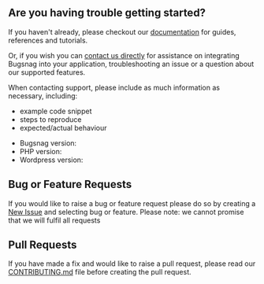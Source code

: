 ## Are you having trouble getting started?
If you haven't already, please checkout our [documentation](https://docs.bugsnag.com/platforms/php/wordpress/) for guides, references and tutorials.

Or, if you wish you can [contact us directly](mailto:support@bugsnag.com) for assistance on integrating Bugsnag into your application, troubleshooting an issue or a question about our supported features.

When contacting support, please include as much information as necessary, including:

- example code snippet
- steps to reproduce
- expected/actual behaviour 

* Bugsnag version:
* PHP version:
* Wordpress version:


## Bug or Feature Requests
If you would like to raise a bug or feature request please do so by creating a [New Issue](https://github.com/bugsnag/bugsnag-wordpress/issues/new/choose) and selecting bug or feature.
Please note: we cannot promise that we will fulfil all requests

## Pull Requests
If you have made a fix and would like to raise a pull request, please read our [CONTRIBUTING.md](../CONTRIBUTING.md) file before creating the pull request.
